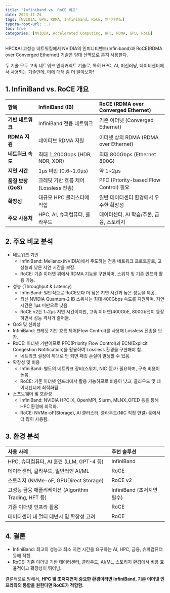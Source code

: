```yaml
---
title: "Infiniband vs. RoCE 비교"
date: 2023-11-24
tags: [NVIDIA, GPU, RDMA, Infiniband, RoCE, 인피니밴드]
typora-root-url: ../
toc: true
categories: [NVIDIA, Accelerated Computing, HPC, RDMA, GPU, RoCE]
---
```


HPC&AI 고성능 네트워킹에서 NVIDIA의 인피니티밴드(Infiniband)과 RoCE(RDMA over Converged Ethernet) 기술은 양대 산맥으로 흔히 사용한다.

두 기술 모두 고속 네트워크 인터커넥트 기술로, 특히 HPC, AI, 머신러닝, 데이터센터에서 사용되는 기술인데, 이에 대해 좀 더 알아보자!



## 1. **InfiniBand vs. RoCE 개요**

| **항목**            | **InfiniBand (IB)**                   | **RoCE (RDMA over Converged Ethernet)**  |
| :------------------ | :------------------------------------ | :--------------------------------------- |
| **기반 네트워크**   | InfiniBand 전용 네트워크              | 기존 이더넷 (Converged Ethernet)         |
| **RDMA 지원**       | 네이티브 RDMA 지원                    | 이더넷 상의 RDMA (RDMA over Ethernet)    |
| **네트워크 속도**   | 최대 1,200Gbps (HDR, NDR, XDR)        | 최대 800Gbps (Ethernet 800G)             |
| **지연 시간**       | 1µs 미만 (0.6~1.0µs)                  | 약 1~2µs                                 |
| **품질 보장 (QoS)** | 크레딧 기반 흐름 제어 (Lossless 전송) | PFC (Priority-based Flow Control) 필요   |
| **확장성**          | 대규모 HPC 클러스터에 적합            | 일반 데이터센터 환경에서 우수한 확장성   |
| **주요 사용처**     | HPC, AI, 슈퍼컴퓨터, 클라우드         | 데이터센터, AI 학습/추론, 금융, 스토리지 |



## 2. 주요 비교 분석

* 네트워크 기반
  * InfiniBand: Mellanox(NVIDIA)에서 주도하는 전용 네트워크 프로토콜로, 고성능과 낮은 지연 시간을 보장.
  * RoCE: 기존 이더넷 위에서 RDMA 기능을 구현하며, 스위치 및 기존 인프라 활용 가능.
* 성능 (Throughput & Latency)
  * InfiniBand: 일반적으로 RoCE보다 더 낮은 지연 시간과 높은 성능을 제공.
  * 최신 NVIDIA Quantum-2 IB 스위치는 최대 400Gbps 속도를 지원하며, 지연 시간은 1μs 미만으로 낮음.
  * RoCE v2는 1~2μs 지연 시간이지만, 고속 이더넷(400GbE, 800GbE)이 등장하면서 성능 격차가 줄어듦.
*  QoS 및 신뢰성
  * InfiniBand: 크레딧 기반 흐름 제어(Flow Control)를 사용해 Lossless 전송을 보장.
  * RoCE: 이더넷 기반이므로 PFC(Priority Flow Control)과 ECN(Explicit Congestion Notification)을 활용하여 Lossless 환경을 구현해야 함.
    * 네트워크 설정이 제대로 안 되면 패킷 손실이 발생할 수 있음.
* 확장성 및 비용
  * InfiniBand: 별도의 네트워크 장비(스위치, NIC 등)가 필요하며, 구축 비용이 높음.
  * RoCE: 기존 이더넷 인프라에서 활용 가능하므로 비용이 낮고, 클라우드 및 데이터센터에 최적화됨.
* 소프트웨어 및 호환성
  * InfiniBand: NVIDIA HPC-X, OpenMPI, Slurm, MLNX_OFED 등을 통해 HPC 환경에 최적화.
  * RoCE: NVMe-oF(Storage), AI 클러스터, 클라우드(NIC 직접 연결) 등에서 더 많이 사용됨.



## 3. 환경 분석

| **사용 사례**                                        | **추천 솔루션**            |
| :--------------------------------------------------- | :------------------------- |
| HPC, 슈퍼컴퓨터, AI 훈련 (LLM, GPT-4 등)             | InfiniBand                 |
| 데이터센터, 클라우드, 일반적인 AI/ML                 | RoCE                       |
| 스토리지 (NVMe-oF, GPUDirect Storage)                | RoCE v2                    |
| 고성능 금융 애플리케이션 (Algorithm Trading, HFT 등) | InfiniBand (초저지연 필수) |
| 기존 이더넷 인프라 활용                              | RoCE                       |
| 데이터센터 내 멀티 테넌시 및 확장성 고려             | RoCE                       |



## 4. 결론

* InfiniBand: 최고의 성능과 최소 지연 시간을 요구하는 AI, HPC, 금융, 슈퍼컴퓨터 등에 적합.
* RoCE: 기존 이더넷 기반 데이터센터, 클라우드, AI/ML, 스토리지 환경에서 비용 효율적이고 확장성이 뛰어남.



결론적으로 말해서, **HPC 및 초저지연이 중요한 환경이라면 InfiniBand, 기존 이더넷 인프라와의 통합을 원한다면 RoCE가 적합함.**
